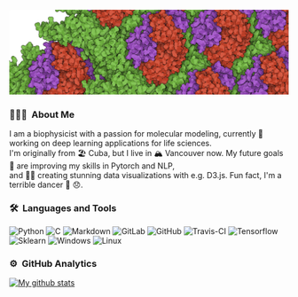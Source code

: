 ![Banner](https://raw.githubusercontent.com/alejogiley/alejogiley/main/header.png)

### 👨🏻‍💻 &nbsp;About Me

I am a biophysicist with a passion for molecular modeling, currently 🔭 working on deep learning applications for life sciences.\
I'm originally from 🏖️ Cuba, but I live in 🏔️ Vancouver now. My future goals 🌱 are improving my skills in Pytorch and NLP,\
and 💪🏼 creating stunning data visualizations with e.g. D3.js. Fun fact, I'm a terrible dancer 🕺 😞. 

### 🛠 &nbsp;Languages and Tools

![Python](http://img.shields.io/badge/-Python-000000?style=flat-square&logo=python&logoColor=ffffff)
![C](http://img.shields.io/badge/-C-000000?style=flat-square&logo=c&logoColor=ffffff)
![Markdown](https://img.shields.io/badge/-Markdown-808080?style=flat-square&logo=markdown)
![GitLab](https://img.shields.io/badge/-GitLab-808080?style=flat-square&logo=gitlab)
![GitHub](https://img.shields.io/badge/-GitHub-808080?style=flat-square&logo=github)
![Travis-CI](https://img.shields.io/badge/-Travis%20CI-dddddd?style=flat-square&logo=travis)
![Tensorflow](https://img.shields.io/badge/-Tensorflow-f5f5f5?style=flat-square&logo=tensorflow)
![Sklearn](https://img.shields.io/badge/-Scikit%20learn-f5f5f5?style=flat-square&logo=scikit-learn)
![Windows](https://img.shields.io/badge/-Windows-ffffff?style=flat-square&logo=windows&logoColor=000000)
![Linux](https://img.shields.io/badge/-Linux-ffffff?style=flat-square&logo=linux&logoColor=000000)

### ⚙️ &nbsp;GitHub Analytics

[![My github stats](https://github-readme-stats.vercel.app/api?username=alejogiley)](https://github.com/alejogiley)
